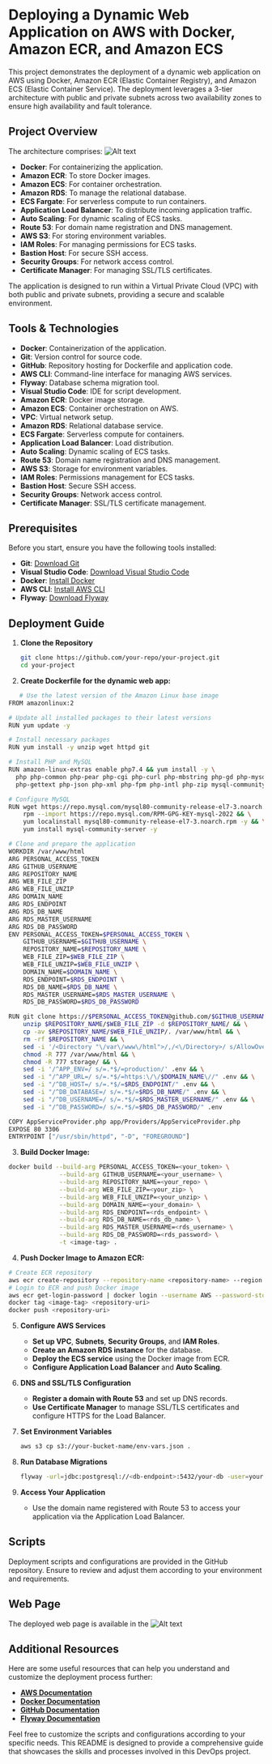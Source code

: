 # Deploying a Dynamic Web Application on AWS with Docker, Amazon ECR, and Amazon ECS

This project demonstrates the deployment of a dynamic web application on AWS using Docker, Amazon ECR (Elastic Container Registry), and Amazon ECS (Elastic Container Service). The deployment leverages a 3-tier architecture with public and private subnets across two availability zones to ensure high availability and fault tolerance.

## Project Overview

The architecture comprises:
![Alt text](https://github.com/Jundyn/Host-a-Dynamic-Web-App-on-AWS-with-Docker-Amazon-ECR-and-ECS/blob/main/How_to_Host_a_Dynamic_Web_App_on_AWS_with_Docker_Amazon_ECR_and_Amazon_ECS.jpg)

- **Docker**: For containerizing the application.
- **Amazon ECR**: To store Docker images.
- **Amazon ECS**: For container orchestration.
- **Amazon RDS**: To manage the relational database.
- **ECS Fargate**: For serverless compute to run containers.
- **Application Load Balancer**: To distribute incoming application traffic.
- **Auto Scaling**: For dynamic scaling of ECS tasks.
- **Route 53**: For domain name registration and DNS management.
- **AWS S3**: For storing environment variables.
- **IAM Roles**: For managing permissions for ECS tasks.
- **Bastion Host**: For secure SSH access.
- **Security Groups**: For network access control.
- **Certificate Manager**: For managing SSL/TLS certificates.

The application is designed to run within a Virtual Private Cloud (VPC) with both public and private subnets, providing a secure and scalable environment.

## Tools & Technologies

- **Docker**: Containerization of the application.
- **Git**: Version control for source code.
- **GitHub**: Repository hosting for Dockerfile and application code.
- **AWS CLI**: Command-line interface for managing AWS services.
- **Flyway**: Database schema migration tool.
- **Visual Studio Code**: IDE for script development.
- **Amazon ECR**: Docker image storage.
- **Amazon ECS**: Container orchestration on AWS.
- **VPC**: Virtual network setup.
- **Amazon RDS**: Relational database service.
- **ECS Fargate**: Serverless compute for containers.
- **Application Load Balancer**: Load distribution.
- **Auto Scaling**: Dynamic scaling of ECS tasks.
- **Route 53**: Domain name registration and DNS management.
- **AWS S3**: Storage for environment variables.
- **IAM Roles**: Permissions management for ECS tasks.
- **Bastion Host**: Secure SSH access.
- **Security Groups**: Network access control.
- **Certificate Manager**: SSL/TLS certificate management.

## Prerequisites

Before you start, ensure you have the following tools installed:

- **Git**: [Download Git](https://git-scm.com/downloads)
- **Visual Studio Code**: [Download Visual Studio Code](https://code.visualstudio.com/)
- **Docker**: [Install Docker](https://docs.docker.com/get-docker/)
- **AWS CLI**: [Install AWS CLI](https://docs.aws.amazon.com/cli/latest/userguide/install-cliv2.html)
- **Flyway**: [Download Flyway](https://flywaydb.org/download)

## Deployment Guide

1. **Clone the Repository**
   ```bash
   git clone https://github.com/your-repo/your-project.git
   cd your-project
   ```

2. **Create Dockerfile for the dynamic web app:**
```bash
   # Use the latest version of the Amazon Linux base image
FROM amazonlinux:2

# Update all installed packages to their latest versions
RUN yum update -y 

# Install necessary packages
RUN yum install -y unzip wget httpd git

# Install PHP and MySQL
RUN amazon-linux-extras enable php7.4 && yum install -y \
  php php-common php-pear php-cgi php-curl php-mbstring php-gd php-mysqlnd \
  php-gettext php-json php-xml php-fpm php-intl php-zip mysql-community-server

# Configure MySQL
RUN wget https://repo.mysql.com/mysql80-community-release-el7-3.noarch.rpm && \
    rpm --import https://repo.mysql.com/RPM-GPG-KEY-mysql-2022 && \
    yum localinstall mysql80-community-release-el7-3.noarch.rpm -y && \
    yum install mysql-community-server -y

# Clone and prepare the application
WORKDIR /var/www/html
ARG PERSONAL_ACCESS_TOKEN
ARG GITHUB_USERNAME
ARG REPOSITORY_NAME
ARG WEB_FILE_ZIP
ARG WEB_FILE_UNZIP
ARG DOMAIN_NAME
ARG RDS_ENDPOINT
ARG RDS_DB_NAME
ARG RDS_MASTER_USERNAME
ARG RDS_DB_PASSWORD
ENV PERSONAL_ACCESS_TOKEN=$PERSONAL_ACCESS_TOKEN \
    GITHUB_USERNAME=$GITHUB_USERNAME \
    REPOSITORY_NAME=$REPOSITORY_NAME \
    WEB_FILE_ZIP=$WEB_FILE_ZIP \
    WEB_FILE_UNZIP=$WEB_FILE_UNZIP \
    DOMAIN_NAME=$DOMAIN_NAME \
    RDS_ENDPOINT=$RDS_ENDPOINT \
    RDS_DB_NAME=$RDS_DB_NAME \
    RDS_MASTER_USERNAME=$RDS_MASTER_USERNAME \
    RDS_DB_PASSWORD=$RDS_DB_PASSWORD

RUN git clone https://$PERSONAL_ACCESS_TOKEN@github.com/$GITHUB_USERNAME/$REPOSITORY_NAME.git && \
    unzip $REPOSITORY_NAME/$WEB_FILE_ZIP -d $REPOSITORY_NAME/ && \
    cp -av $REPOSITORY_NAME/$WEB_FILE_UNZIP/. /var/www/html && \
    rm -rf $REPOSITORY_NAME && \
    sed -i '/<Directory "\/var\/www\/html">/,/<\/Directory>/ s/AllowOverride None/AllowOverride All/' /etc/httpd/conf/httpd.conf && \
    chmod -R 777 /var/www/html && \
    chmod -R 777 storage/ && \
    sed -i '/^APP_ENV=/ s/=.*$/=production/' .env && \
    sed -i "/^APP_URL=/ s/=.*$/=https:\/\/$DOMAIN_NAME\//" .env && \
    sed -i "/^DB_HOST=/ s/=.*$/=$RDS_ENDPOINT/" .env && \
    sed -i "/^DB_DATABASE=/ s/=.*$/=$RDS_DB_NAME/" .env && \
    sed -i "/^DB_USERNAME=/ s/=.*$/=$RDS_MASTER_USERNAME/" .env && \
    sed -i "/^DB_PASSWORD=/ s/=.*$/=$RDS_DB_PASSWORD/" .env

COPY AppServiceProvider.php app/Providers/AppServiceProvider.php
EXPOSE 80 3306
ENTRYPOINT ["/usr/sbin/httpd", "-D", "FOREGROUND"]
```
3. **Build Docker Image:**
```bash
docker build --build-arg PERSONAL_ACCESS_TOKEN=<your_token> \
              --build-arg GITHUB_USERNAME=<your_username> \
              --build-arg REPOSITORY_NAME=<your_repo> \
              --build-arg WEB_FILE_ZIP=<your_zip> \
              --build-arg WEB_FILE_UNZIP=<your_unzip> \
              --build-arg DOMAIN_NAME=<your_domain> \
              --build-arg RDS_ENDPOINT=<rds_endpoint> \
              --build-arg RDS_DB_NAME=<rds_db_name> \
              --build-arg RDS_MASTER_USERNAME=<rds_username> \
              --build-arg RDS_DB_PASSWORD=<rds_password> \
              -t <image-tag> .
```
4. **Push Docker Image to Amazon ECR:**
```bash
# Create ECR repository
aws ecr create-repository --repository-name <repository-name> --region <region>
# Login to ECR and push Docker image
aws ecr get-login-password | docker login --username AWS --password-stdin <aws_account_id>.dkr.ecr.<region>.amazonaws.com
docker tag <image-tag> <repository-uri>
docker push <repository-uri>
``` 

5. **Configure AWS Services**
   - **Set up VPC**, **Subnets**, **Security Groups**, and **IAM Roles**.
   - **Create an Amazon RDS instance** for the database.
   - **Deploy the ECS service** using the Docker image from ECR.
   - **Configure Application Load Balancer** and **Auto Scaling**.

6. **DNS and SSL/TLS Configuration**
   - **Register a domain with Route 53** and set up DNS records.
   - **Use Certificate Manager** to manage SSL/TLS certificates and configure HTTPS for the Load Balancer.

7. **Set Environment Variables**
   ```bash
   aws s3 cp s3://your-bucket-name/env-vars.json .
   ```

8. **Run Database Migrations**
   ```bash
   flyway -url=jdbc:postgresql://<db-endpoint>:5432/your-db -user=your-username -password=your-password migrate
   ```

9. **Access Your Application**
   - Use the domain name registered with Route 53 to access your application via the Application Load Balancer.
## Scripts

Deployment scripts and configurations are provided in the GitHub repository. Ensure to review and adjust them according to your environment and requirements.

## Web Page

The deployed web page is available in the ![Alt text](https://github.com/Jundyn/Host-a-Dynamic-Web-App-on-AWS-with-Docker-Amazon-ECR-and-ECS/blob/main/rentzone-webpage.png)

## Additional Resources

Here are some useful resources that can help you understand and customize the deployment process further:

- **[AWS Documentation](https://docs.aws.amazon.com/)**
- **[Docker Documentation](https://docs.docker.com/)**
- **[GitHub Documentation](https://docs.github.com/)**
- **[Flyway Documentation](https://flywaydb.org/documentation/)**

Feel free to customize the scripts and configurations according to your specific needs. This README is designed to provide a comprehensive guide that showcases the skills and processes involved in this DevOps project.


